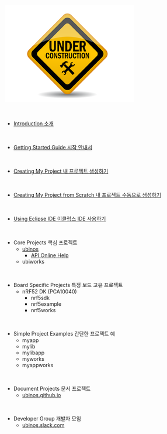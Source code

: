 ![underconstruction](image/underconstruction.png)

<br/>

* [Introduction 소개](https://sonamu.atlassian.net/wiki/spaces/PUBL/pages/77463585/Introduction?atlOrigin=eyJpIjoiZWI1MDgxYjVjY2Y3NGI5YWIyMGRmNGYxNTJhODY0YTEiLCJwIjoiYyJ9)

<br/>

* [Getting Started Guide 시작 안내서](https://sonamu.atlassian.net/wiki/spaces/PUBL/pages/77561861/Getting+Started+Guide?atlOrigin=eyJpIjoiYjAxZmVlZGVkNjkyNDMzMGJkNzJjYmZkY2I0YTJmMWIiLCJwIjoiYyJ9)

<br/>

* [Creating My Project 내 프로젝트 생성하기](https://sonamu.atlassian.net/wiki/spaces/PUBL/pages/78610672/Creating+My+Project?atlOrigin=eyJpIjoiNTlhOGE0MDlmMDQwNGJmYWJjZThiODllNTVjZDk0ZWQiLCJwIjoiYyJ9)

<br/>

* [Creating My Project from Scratch 내 프로젝트 수동으로 생성하기](https://sonamu.atlassian.net/wiki/spaces/PUBL/pages/78741669/Creating+My+Project+from+Scratch?atlOrigin=eyJpIjoiNTlhOGE0MDlmMDQwNGJmYWJjZThiODllNTVjZDk0ZWQiLCJwIjoiYyJ9)

<br/>

* [Using Eclipse IDE 이클립스 IDE 사용하기](https://sonamu.atlassian.net/wiki/spaces/PUBL/pages/78512484/Using+Eclipse+IDE?atlOrigin=eyJpIjoiNTlhOGE0MDlmMDQwNGJmYWJjZThiODllNTVjZDk0ZWQiLCJwIjoiYyJ9)

<br/>

* Core Projects 핵심 프로젝트
    + [ubinos](https://github.com/ubinos/ubinos)
        - [API Online Help](api/ubinos/html)
    + ubiworks

<br/>

* Board Specific Projects 특정 보드 고유 프로젝트
    + nRF52 DK (PCA10040)
        - nrf5sdk
        - nrf5example
        - nrf5works

<br/>

* Simple Project Examples 간단한 프로젝트 예
    + myapp
    + mylib
    + mylibapp
    + myworks
    + myappworks

<br/>

* Document Projects 문서 프로젝트
    + [ubinos.github.io](https://github.com/ubinos/ubinos.github.io)

<br/>

* Developer Group 개발자 모임
    + [ubinos.slack.com](https://ubinos.slack.com)

<br/>

